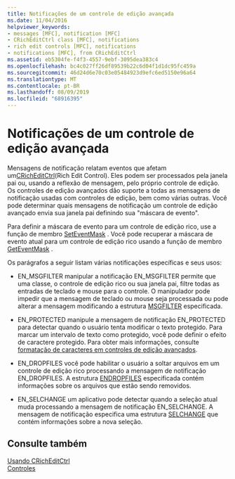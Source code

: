 ```yaml
---
title: Notificações de um controle de edição avançada
ms.date: 11/04/2016
helpviewer_keywords:
- messages [MFC], notification [MFC]
- CRichEditCtrl class [MFC], notifications
- rich edit controls [MFC], notifications
- notifications [MFC], from CRichEditCtrl
ms.assetid: eb5304fe-f4f3-4557-9ebf-3095dea383c4
ms.openlocfilehash: bc4c027ff26df89539b22c6d04f1d1dc95fc459a
ms.sourcegitcommit: 46d24d6e70c03e05484923d9efc6ed5150e96a64
ms.translationtype: MT
ms.contentlocale: pt-BR
ms.lasthandoff: 08/09/2019
ms.locfileid: "68916395"
---
```

# <a name="notifications-from-a-rich-edit-control"></a>Notificações de um controle de edição avançada

Mensagens de notificação relatam eventos que afetam um[CRichEditCtrl](../mfc/reference/cricheditctrl-class.md)(Rich Edit Control). Eles podem ser processados pela janela pai ou, usando a reflexão de mensagem, pelo próprio controle de edição. Os controles de edição avançados dão suporte a todas as mensagens de notificação usadas com controles de edição, bem como várias outras. Você pode determinar quais mensagens de notificação um controle de edição avançado envia sua janela pai definindo sua "máscara de evento".

Para definir a máscara de evento para um controle de edição rico, use a função de membro [SetEventMask](../mfc/reference/cricheditctrl-class.md#seteventmask) . Você pode recuperar a máscara de evento atual para um controle de edição rico usando a função de membro [GetEventMask](../mfc/reference/cricheditctrl-class.md#geteventmask) .

Os parágrafos a seguir listam várias notificações específicas e seus usos:

- EN_MSGFILTER manipular a notificação EN_MSGFILTER permite que uma classe, o controle de edição rico ou sua janela pai, filtre todas as entradas de teclado e mouse para o controle. O manipulador pode impedir que a mensagem de teclado ou mouse seja processada ou pode alterar a mensagem modificando a estrutura [MSGFILTER](/windows/desktop/api/richedit/ns-richedit-msgfilter) especificada.

- EN_PROTECTED manipule a mensagem de notificação EN_PROTECTED para detectar quando o usuário tenta modificar o texto protegido. Para marcar um intervalo de texto como protegido, você pode definir o efeito de caractere protegido. Para obter mais informações, consulte [formatação de caracteres em controles de edição avançados](../mfc/character-formatting-in-rich-edit-controls.md).

- EN_DROPFILES você pode habilitar o usuário a soltar arquivos em um controle de edição rico processando a mensagem de notificação EN_DROPFILES. A estrutura [ENDROPFILES](/windows/desktop/api/richedit/ns-richedit-endropfiles) especificada contém informações sobre os arquivos que estão sendo removidos.

- EN_SELCHANGE um aplicativo pode detectar quando a seleção atual muda processando a mensagem de notificação EN_SELCHANGE. A mensagem de notificação especifica uma estrutura [SELCHANGE](/windows/desktop/api/richedit/ns-richedit-selchange) que contém informações sobre a nova seleção.

## <a name="see-also"></a>Consulte também

[Usando CRichEditCtrl](../mfc/using-cricheditctrl.md)<br/>
[Controles](../mfc/controls-mfc.md)
